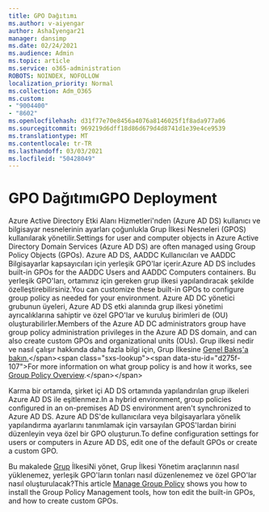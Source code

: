 ```yaml
---
title: GPO Dağıtımı
ms.author: v-aiyengar
author: AshaIyengar21
manager: dansimp
ms.date: 02/24/2021
ms.audience: Admin
ms.topic: article
ms.service: o365-administration
ROBOTS: NOINDEX, NOFOLLOW
localization_priority: Normal
ms.collection: Adm_O365
ms.custom:
- "9004400"
- "8602"
ms.openlocfilehash: d31f77e70e8456a4076a8146025f1f8ada977a06
ms.sourcegitcommit: 969219d6dff18d86d679d4d8741d1e39e4ce9539
ms.translationtype: MT
ms.contentlocale: tr-TR
ms.lasthandoff: 03/03/2021
ms.locfileid: "50428049"
---
```

# <a name="gpo-deployment"></a><span data-ttu-id="d275f-102">GPO Dağıtımı</span><span class="sxs-lookup"><span data-stu-id="d275f-102">GPO Deployment</span></span>

<span data-ttu-id="d275f-103">Azure Active Directory Etki Alanı Hizmetleri'nden (Azure AD DS) kullanıcı ve bilgisayar nesnelerinin ayarları çoğunlukla Grup İlkesi Nesneleri (GPOS) kullanılarak yönetilir.</span><span class="sxs-lookup"><span data-stu-id="d275f-103">Settings for user and computer objects in Azure Active Directory Domain Services (Azure AD DS) are often managed using Group Policy Objects (GPOs).</span></span> <span data-ttu-id="d275f-104">Azure AD DS, AADDC Kullanıcıları ve AADDC Bilgisayarlar kapsayıcıları için yerleşik GPO'lar içerir.</span><span class="sxs-lookup"><span data-stu-id="d275f-104">Azure AD DS includes built-in GPOs for the AADDC Users and AADDC Computers containers.</span></span> <span data-ttu-id="d275f-105">Bu yerleşik GPO'ları, ortamınız için gereken grup ilkesi yapılandıracak şekilde özelleştirebilirsiniz.</span><span class="sxs-lookup"><span data-stu-id="d275f-105">You can customize these built-in GPOs to configure group policy as needed for your environment.</span></span> <span data-ttu-id="d275f-106">Azure AD DC yönetici grubunun üyeleri, Azure AD DS etki alanında grup ilkesi yönetimi ayrıcalıklarına sahiptir ve özel GPO'lar ve kuruluş birimleri de (OU) oluşturabilirler.</span><span class="sxs-lookup"><span data-stu-id="d275f-106">Members of the Azure AD DC administrators group have group policy administration privileges in the Azure AD DS domain, and can also create custom GPOs and organizational units (OUs).</span></span> <span data-ttu-id="d275f-107">Grup ilkesi nedir ve nasıl çalışır hakkında daha fazla bilgi için, Grup İlkesine [Genel Bakış'a bakın.](https://docs.microsoft.com/previous-versions/windows/it-pro/windows-server-2012-R2-and-2012/hh831791(v=ws.11))</span><span class="sxs-lookup"><span data-stu-id="d275f-107">For more information on what group policy is and how it works, see [Group Policy Overview](https://docs.microsoft.com/previous-versions/windows/it-pro/windows-server-2012-R2-and-2012/hh831791(v=ws.11)).</span></span>

<span data-ttu-id="d275f-108">Karma bir ortamda, şirket içi AD DS ortamında yapılandırılan grup ilkeleri Azure AD DS ile eşitlenmez.</span><span class="sxs-lookup"><span data-stu-id="d275f-108">In a hybrid environment, group policies configured in an on-premises AD DS environment aren't synchronized to Azure AD DS.</span></span> <span data-ttu-id="d275f-109">Azure AD DS'de kullanıcılara veya bilgisayarlara yönelik yapılandırma ayarlarını tanımlamak için varsayılan GPOS'lardan birini düzenleyin veya özel bir GPO oluşturun.</span><span class="sxs-lookup"><span data-stu-id="d275f-109">To define configuration settings for users or computers in Azure AD DS, edit one of the default GPOs or create a custom GPO.</span></span>

<span data-ttu-id="d275f-110">Bu makalede [Grup](https://docs.microsoft.com/azure/active-directory-domain-services/manage-group-policy) İlkesiNi yönet, Grup İlkesi Yönetim araçlarının nasıl yüklenemez, yerleşik GPO'ların tonları nasıl düzenlenemez ve özel GPO'lar nasıl oluşturulacak?</span><span class="sxs-lookup"><span data-stu-id="d275f-110">This article [Manage Group Policy](https://docs.microsoft.com/azure/active-directory-domain-services/manage-group-policy) shows you how to install the Group Policy Management tools, how ton edit the built-in GPOs, and how to create custom GPOs.</span></span>
